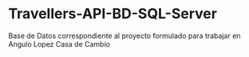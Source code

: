 # Travellers-API-BD-SQL-Server
Base de Datos correspondiente al proyecto formulado para trabajar en Angulo Lopez Casa de Cambio
